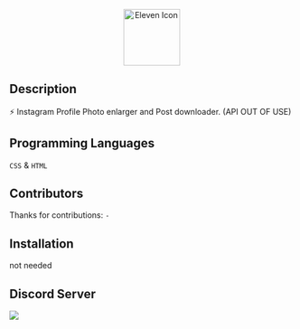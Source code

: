 <p align="center">
  <img width="100" src="https://raw.githubusercontent.com/elevenvac/elevenvac/master/Eleven_icon_higer_florence.png" alt="Eleven Icon">
</p>

## Description
⚡ Instagram Profile Photo enlarger and Post downloader. (API OUT OF USE)

## Programming Languages
`CSS` & `HTML`

## Contributors
Thanks for contributions: `-`

## Installation
not needed

## Discord Server
<a href="https://discord.gg/P578T3aYbj"><img src="http://invidget.switchblade.xyz/HWjPAAs9d3"/></a>
